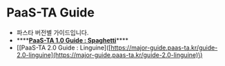 # PaaS-TA Guide

* 파스타 버전별 가이드입니다.
* \*\*\*\*[**PaaS-TA 1.0 Guide : Spaghetti**](https://app.gitbook.com/@juhyounuhm/s/trans-test/~/drafts/-MJ1AJbsLhlRbrxdWqj0/guide-4.0-rotelle)\*\*\*\*
* \[\[PaaS-TA 2.0 Guide : Linguine\]\([https://major-guide.paas-ta.kr/guide-2.0-linguine](https://major-guide.paas-ta.kr/guide-2.0-linguine)\)

